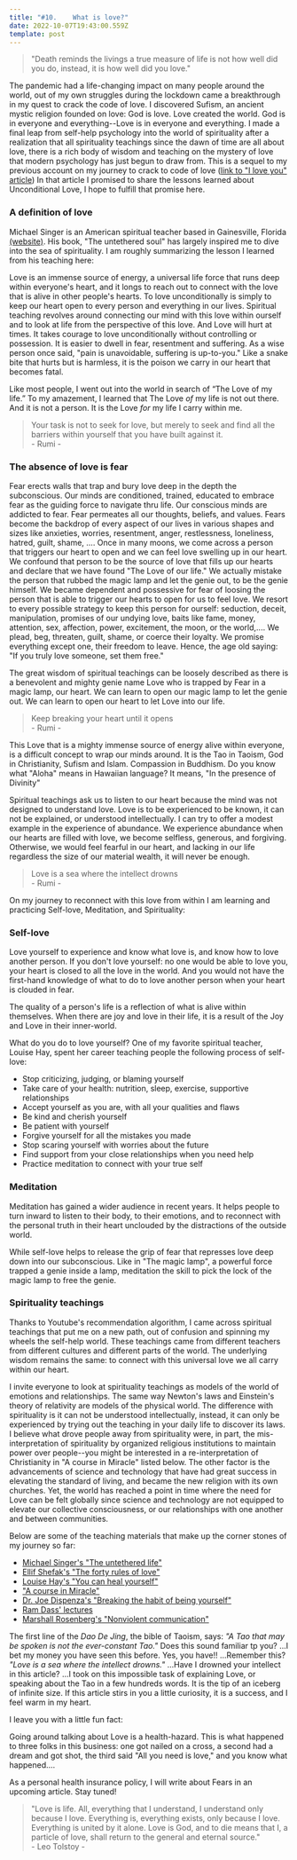```yaml
---
title: "#10.    What is love?"
date: 2022-10-07T19:43:00.559Z
template: post
---
```


  >  "Death reminds the livings a  true measure of life is not how well did you do, instead, it is how well did you love."

The pandemic had a life-changing impact on many people around the world, out of my own struggles during the lockdown came a breakthrough in my quest to crack the code of love. I discovered Sufism, an ancient mystic religion founded on love: God is love. Love created the world. God is in everyone and everything--Love is in everyone and everything. I made a final leap from self-help psychology into the world of spirituality after a realization that all spirituality teachings since the dawn of time are all about love, there is a rich body of wisdom and teaching on the mystery of love that modern psychology has just begun to draw from. This is a sequel to my previous account on my journey to crack to code of love ([link to "I love you" article](https://www.146verdi.com/posts/i-love-you-work-in-progress/)) In that article I promised to share the lessons learned about Unconditional Love, I hope to fulfill that promise here.

### A definition of love

Michael Singer is an American spiritual teacher based in Gainesville, Florida [(website)](https://tou.org). His book, "The untethered soul" has largely inspired me to dive into the sea of spirituality. I am roughly summarizing the lesson I learned from his teaching here:

Love is an immense source of energy, a universal life force that runs deep within everyone's heart, and it longs to reach out to connect with the love that is alive in other people's hearts. To love unconditionally is simply to keep our heart open to every person and everything in our lives. Spiritual teaching revolves around connecting our mind with this love within ourself and to look at life from the  perspective of this love. And Love will hurt at times. It takes courage to love unconditionally without controlling or possession. It is easier to dwell in fear,  resentment and suffering. As a wise person once said, "pain is unavoidable, suffering is up-to-you." Like a snake bite that hurts but is harmless, it is the poison we carry in our heart that becomes fatal.

Like most people,  I went out into the world in search of “The Love of my life.” To my amazement, I learned that The Love *of* my life is not out there. And it is not a person. It is the Love *for* my life I carry within me.

   >Your task is not to seek for love, but merely to seek and find all the barriers within yourself that you have built against it.<br>
>        \- Rumi \-

### The absence of love is fear

Fear erects walls that trap and bury love deep in the depth the subconscious. Our minds are conditioned, trained, educated to embrace fear as the guiding force to navigate thru life. Our conscious minds are addicted to fear. Fear permeates all our thoughts, beliefs, and values. Fears become the backdrop of every aspect of our lives in various shapes and sizes like anxieties, worries, resentment, anger, restlessness, loneliness, hatred, guilt, shame, .... Once in many moons, we come across a person that triggers our heart to open and we can feel love swelling up in our heart. We confound that person to be the source of love that fills up our hearts and declare that we have found "The Love of our life." We actually mistake the person that rubbed the magic lamp and let the genie out, to be the genie himself. We became dependent and possessive for fear of loosing the person that is able to trigger our hearts to open for us to feel love. We resort to every possible strategy to keep this person for ourself: seduction, deceit, manipulation, promises of our undying love, baits like fame, money, attention, sex, affection, power, excitement, the moon, or the world,.... We plead, beg, threaten, guilt, shame, or coerce their loyalty. We promise everything except one, their freedom to leave. Hence, the age old saying: "If you truly love someone, set them free."

The great wisdom of spiritual teachings can be loosely described as there is a benevolent and mighty genie name Love who is trapped by Fear in a magic lamp, our heart. We can learn to open our magic lamp to let the genie out. We can learn to open our heart to let Love into our life. 

   > Keep breaking your heart until it opens <br> 
>        \- Rumi \-

This Love that is a mighty immense source of energy alive within everyone, is a difficult concept to wrap our minds around. It is the Tao in Taoism, God in Christianity, Sufism and Islam. Compassion in Buddhism. Do you know what "Aloha" means in Hawaiian language? It means,   "In the presence of Divinity"

Spiritual teachings ask us to listen to our heart because the mind was not designed to understand love. Love is to be experienced to be known, it can not be explained, or understood intellectually. I can try to offer a modest example in the experience of abundance. We experience abundance when our hearts are filled with love, we become selfless, generous, and forgiving. Otherwise, we would feel fearful in our heart, and lacking in our life regardless the size of our material wealth, it will never be enough. 


   > Love is a sea where the intellect drowns <br>
>        \- Rumi \-

    
  
On my journey to reconnect with this love from within I am learning and practicing Self-love, Meditation, and Spirituality:

### Self-love

Love yourself to experience and know what love is, and know how to love another person. If you don't love yourself: no one would be able to love you, your heart is closed to all the love in the world. And you would not have the first-hand knowledge of what to do to love another person when your heart is clouded in fear.

The quality of a person's life is a reflection of what is alive within themselves. When there are joy and love in their life, it is a result of the Joy and Love in their inner-world.

What do you do to love yourself?
One of my favorite spiritual teacher, Louise Hay, spent her career teaching people the following process of self-love:

- Stop criticizing, judging, or blaming yourself
- Take care of your health: nutrition, sleep, exercise, supportive relationships
- Accept yourself as you are, with all your qualities and flaws
- Be kind and cherish yourself
- Be patient with yourself
- Forgive yourself for all the mistakes you made
- Stop scaring yourself with worries about the future
- Find support from your close relationships when you need help
- Practice meditation to connect with your true self
  

### Meditation

Meditation has gained a wider audience in recent years. It helps people to turn inward to listen to their body, to their emotions, and to reconnect with the personal truth in their heart  unclouded by the distractions of the outside world.

While self-love helps to release the grip of fear that represses love deep down into our subconscious. Like in "The magic lamp", a powerful force trapped a genie inside a lamp, meditation the skill to pick the lock of the magic lamp to free the genie.

### Spirituality teachings

Thanks to Youtube's recommendation algorithm, I came across  spiritual teachings that put me on a new path, out of confusion and spinning my wheels the self-help world. These teachings came from different teachers from different cultures and different parts of the world. The underlying wisdom remains the same: to connect with this universal love we all carry within our heart. 

I invite everyone to look at spirituality teachings as models of the world of emotions and relationships. The same way Newton's laws and Einstein's theory of relativity are models of the physical world. The difference with spirituality is it can not be understood intellectually, instead, it can only be experienced by trying out the teaching in your daily life to discover its laws. I believe what drove people away from spirituality were, in part, the mis-interpretation of spirituality by organized religious institutions to maintain power over people--you might be interested in a re-interpretation of Christianity in "A course in Miracle" listed below. The other factor is the advancements of science and technology that have had great success in elevating the standard of living, and became the new religion with its own churches. Yet, the world has reached a point in time where the need for Love can be felt globally since science and technology are not equipped to elevate our collective consciousness, or our relationships with one another and between communities.

Below are some of the teaching materials that make up the corner stones of my journey so far:

- [Michael Singer's "The untethered life"](https://untetheredsoul.com/untethered-soul)
- [Ellif Shefak's "The forty rules of love" ](https://en.wikipedia.org/wiki/The_Forty_Rules_of_Love)
- [Louise Hay's "You can heal yourself"](https://en.wikipedia.org/wiki/You_Can_Heal_Your_Life) 
- ["A course in Miracle"](https://en.wikipedia.org/wiki/A_Course_in_Miracles) 
- [Dr. Joe Dispenza's "Breaking the habit of being yourself"](https://medium.com/the-write-purpose/how-to-transform-your-life-breaking-the-habit-of-being-yourself-by-joe-dispenza-bfbfa380e449)
- [Ram Dass' lectures](https://www.ramdass.org/love-compassion/#love-compassion-videos) 
- [Marshall Rosenberg's "Nonviolent communication"](https://www.nonviolentcommunication.com) 


The first line of the *Dao De Jing*, the bible of Taoism, says: *"A Tao that may be spoken is not the ever-constant Tao."* Does this sound familiar tp you? ...I bet my money you have seen this before. Yes, you have!! ...Remember this? *"Love is a sea where the intellect drowns."* ...Have I drowned your intellect in this article? ...I took on this  impossible task of explaining Love, or speaking about the Tao in a few hundreds words. It is the tip of an  iceberg of infinite size. If this article stirs in you a little curiosity, it is a success, and I feel warm in my heart.

I leave you with a little fun fact: 

Going around talking about Love is a health-hazard. This is what happened to three folks in this business: one got nailed on a cross, a second had a dream and got shot, the third said "All you need is love," and you know what happened.... 

As a personal health insurance policy, I will write about Fears in an upcoming article. Stay tuned!

    
>    "Love is life. All, everything that I understand, I understand only because I love. Everything is, everything exists, only because I love. Everything is united by it alone. Love is God, and to die means that I, a particle of love, shall return to the general and eternal source." <br>
>       \- Leo Tolstoy \-
  

